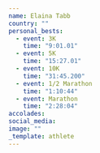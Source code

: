 ```yaml
---
name: Elaina Tabb
country: ""
personal_bests:
  - event: 3K
    time: "9:01.01"
  - event: 5K
    time: "15:27.01"
  - event: 10K
    time: "31:45.200"
  - event: 1/2 Marathon
    time: "1:10:44"
  - event: Marathon
    time: "2:28:04"
accolades:
social_media:
image: ""
_template: athlete
---
```

